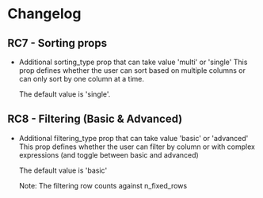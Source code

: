 # Changelog

## RC7 - Sorting props

- Additional sorting_type prop that can take value 'multi' or 'single'
    This prop defines whether the user can sort based on multiple columns or can only sort by one column at a time.

    The default value is 'single'.

## RC8 - Filtering (Basic & Advanced)

- Additional filtering_type prop that can take value 'basic' or 'advanced'
    This prop defines whether the user can filter by column or with complex expressions (and toggle between basic and advanced)

    The default value is 'basic'

    Note: The filtering row counts against n_fixed_rows